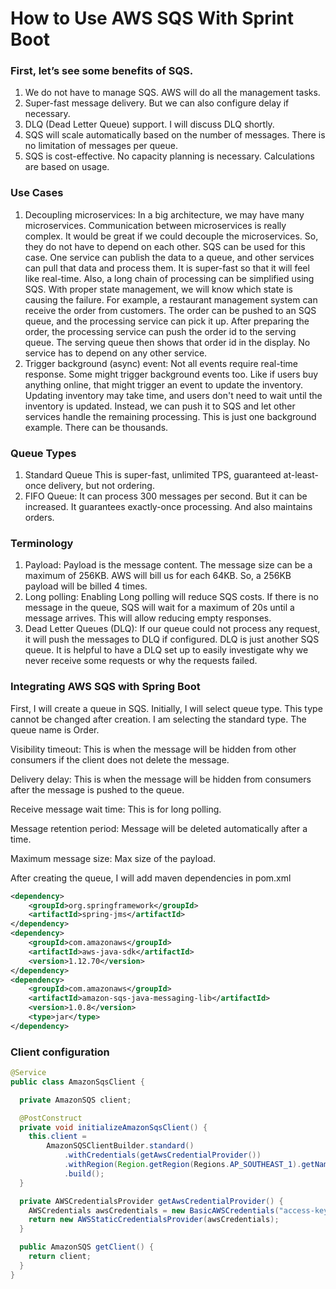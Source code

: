 # How to Use AWS SQS With Sprint Boot

### First, let’s see some benefits of SQS.

1. We do not have to manage SQS. AWS will do all the management tasks.
2. Super-fast message delivery. But we can also configure delay if necessary.
3. DLQ (Dead Letter Queue) support. I will discuss DLQ shortly.
4. SQS will scale automatically based on the number of messages. There is no limitation of messages per queue.
5. SQS is cost-effective. No capacity planning is necessary. Calculations are based on usage.

### Use Cases

1. Decoupling microservices: In a big architecture, we may have many microservices. Communication between microservices
   is really complex. It would be great if we could decouple the microservices. So, they do not have to depend on each
   other. SQS can be used for this case. One service can publish the data to a queue, and other services can pull that
   data and process them. It is super-fast so that it will feel like real-time. Also, a long chain of processing can be
   simplified using SQS. With proper state management, we will know which state is causing the failure. For example, a
   restaurant management system can receive the order from customers. The order can be pushed to an SQS queue, and the
   processing service can pick it up. After preparing the order, the processing service can push the order id to the
   serving queue. The serving queue then shows that order id in the display. No service has to depend on any other
   service.
2. Trigger background (async) event: Not all events require real-time response. Some might trigger background events
   too. Like if users buy anything online, that might trigger an event to update the inventory. Updating inventory may
   take time, and users don't need to wait until the inventory is updated. Instead, we can push it to SQS and let other
   services handle the remaining processing. This is just one background example. There can be thousands.

### Queue Types

1. Standard Queue This is super-fast, unlimited TPS, guaranteed at-least-once delivery, but not ordering.
2. FIFO Queue:
   It can process 300 messages per second. But it can be increased. It guarantees exactly-once processing. And also
   maintains orders.

### Terminology

1. Payload: Payload is the message content. The message size can be a maximum of 256KB. AWS will bill us for each 64KB.
   So, a 256KB payload will be billed 4 times.
2. Long polling: Enabling Long polling will reduce SQS costs. If there is no message in the queue, SQS will wait for a
   maximum of 20s until a message arrives. This will allow reducing empty responses.
3. Dead Letter Queues (DLQ): If our queue could not process any request, it will push the messages to DLQ if configured.
   DLQ is just another SQS queue. It is helpful to have a DLQ set up to easily investigate why we never receive some
   requests or why the requests failed.

### Integrating AWS SQS with Spring Boot

First, I will create a queue in SQS. Initially, I will select queue type. This type cannot be changed after creation. I
am selecting the standard type. The queue name is Order.

Visibility timeout: This is when the message will be hidden from other consumers if the client does not delete the
message.

Delivery delay: This is when the message will be hidden from consumers after the message is pushed to the queue.

Receive message wait time: This is for long polling.

Message retention period: Message will be deleted automatically after a time.

Maximum message size: Max size of the payload.

After creating the queue, I will add maven dependencies in pom.xml

```xml
<dependency>
    <groupId>org.springframework</groupId>
    <artifactId>spring-jms</artifactId>
</dependency>
<dependency>
    <groupId>com.amazonaws</groupId>
    <artifactId>aws-java-sdk</artifactId>
    <version>1.12.70</version>
</dependency>
<dependency>
    <groupId>com.amazonaws</groupId>
    <artifactId>amazon-sqs-java-messaging-lib</artifactId>
    <version>1.0.8</version>
    <type>jar</type>
</dependency>
```

### Client configuration

```java
@Service
public class AmazonSqsClient {

  private AmazonSQS client;

  @PostConstruct
  private void initializeAmazonSqsClient() {
    this.client =
        AmazonSQSClientBuilder.standard()
            .withCredentials(getAwsCredentialProvider())
            .withRegion(Region.getRegion(Regions.AP_SOUTHEAST_1).getName())
            .build();
  }

  private AWSCredentialsProvider getAwsCredentialProvider() {
    AWSCredentials awsCredentials = new BasicAWSCredentials("access-key", "secret-key");
    return new AWSStaticCredentialsProvider(awsCredentials);
  }

  public AmazonSQS getClient() {
    return client;
  }
}
```
